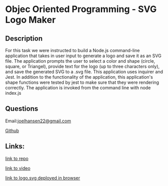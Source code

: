 # Objec Oriented Programming - SVG Logo Maker

## Description
  For this task we were instructed to build a Node.js command-line application that takes in user input to generate a logo and save it as an SVG file. The application prompts the user to select a color and shape (circle, square, or Triangel), provide text for the logo (up to three characters only), and save the generated SVG to a .svg file.  This application uses inquirer and Jest.  In addition to the functionality of the application, this application's shape functions were tested by jest to make sure that they were rendering correctly.  The application is invoked from the command line with node index.js


##  Questions
  Email:joelhansen22@gmail.com
  
  [Github](https://www.github.com/joelhansenmn)

  ## Links:
  [link to repo](https://github.com/JoelhansenMN/SVG-gnerator)

  [link to video](https://drive.google.com/file/d/1SuqjpwHlg_clfw81O4CSFLhGjG2Cr6eW/view)

  [link to logo.svg deployed in browser](http://127.0.0.1:5500/homework/homework-8/logo.svg)


